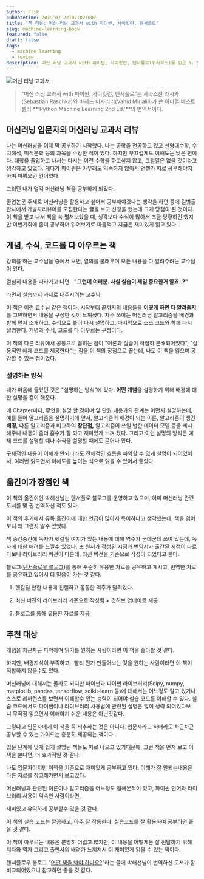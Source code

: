 ```yaml
---
author: Flik
pubDatetime: 2019-07-22T07:02:00Z
title: "책 리뷰: 머신 러닝 교과서 with 파이썬, 사이킷런, 텐서플로"
slug: machine-learning-book
featured: false
draft: false
tags:
  - machine learning
  - review
description: 머신 러닝 교과서 with 파이썬, 사이킷런, 텐서플로(위키북스)를 읽은 뒤 진행하는 책 리뷰입니다.
---
```


![머신 러닝 교과서](@assets/images/machine-learning-book/bookcover.png)

> "머신 러닝 교과서 with 파이썬, 사이킷런, 텐서플로"는 세바스찬 라시카(Sebastian Raschka)와 바히드 미자리리(Vahid Mirjalili)가 쓴 아마존 베스트셀러 **‘Python Machine Learning 2nd Ed.’**의 번역서이다.

## 머신러닝 입문자의 머신러닝 교과서 리뷰

나는 머신러닝을 이제 막 공부하기 시작했다. 나는 공학을 전공하고 있고 선형대수학, 수치해석, 미적분학 등의 과목을 수강한 적이 있다. 하지만 부끄럽게도 이해도는 낮은 편이다. 대학을 졸업하고 나서는 다시는 이런 수학을 하고싶지 않고, 그럴일은 없을 것이라고 생각하고 있었다. 게다가 파이썬은 아무래도 익숙하지 않아서 언젠가 따로 공부해야지 하며 미뤄오던 언어였다.

그러던 내가 덜컥 머신러닝 책을 공부하게 되었다.

졸업논문 주제로 머신러닝을 활용하고 싶어서 공부해야겠다는 생각을 하던 중에 길벗출판사에서 개발자리뷰어를 모집한다는 글을 보고 신청을 했는데 그게 당첨이 된 것이다. 이 책을 받고 나서 책을 쓱 펼쳐보았을 때, 생각보다 수식이 많아서 조금 당황하긴 했지만 이번기회에 좀더 공부하며 읽어보기로 마음먹고 지금은 재미있게 읽고 있다.

## 개념, 수식, 코드를 다 아우르는 책

강의를 하는 교수님들 중에서 보면, 열의를 불태우며 모든 내용을 다 알려주려는 교수님이 있다.

열심히 내용을 따라가고 나면   **"그런데 여러분. 사실 실습이 제일 중요한거 알죠..?"**

라면서 실습까지 과제로 내주시려는 교수님.

이 책은 이런 교수님 같은 책이다. 시작부터 끝까지의 내용들을 **어떻게 하면 다 알려줄지**를 고민하면서 내용을 구성한 것이 느껴졌다. 자주 쓰이는 머신러닝 알고리즘을 배경과 함께 먼저 소개하고, 수식으로 풀어 다시 설명하고, 마지막으로 소스 코드와 함께 다시 설명한다. 개념과 수식, 코드를 다 아우르는 구성이다.

이 책의 다른 리뷰에서 공통으로 꼽히는 점이 "이론과 실습이 적절히 분배되어있다", "실용적인 예제 코드를 제공한다"는 점을 이 책의 장점으로 꼽는데, 나도 이 책을 읽으며 공감할 수 있는 점이었다.

### 설명하는 방식

내가 마음에 들었던 것은 "설명하는 방식"에 있다. **어떤 개념**을 설명하기 위해 배경에 대한 설명을 같이 해준다.

매 Chapter마다, 무엇을 설명 할 것이며 앞 단원 내용과의 관계는 어떤지 설명하는데, 예를 들어 알고리즘을 설명하기에 앞서, 알고리즘의 배경이 되는 이론, 알고리즘이 생긴 **배경**, 다른 알고리즘과 비교하여 **장단점,** 알고리즘이 쓰일 법한 데이터 모델 등을 제시 해주니 내용이 좀더 흡수가 잘 되고 재미있게 느껴 졌다. 그리고 이런 설명의 방식은 예제 코드를 설명할 때나 수식을 설명할 때에도 묻어나 있다.

구체적인 내용이 이해가 안되더라도 전체적인 흐름을 파악할 수 있게 설명이 되어있어서, 여러번 읽으면서 이해도를 높이는 식으로 읽을 수 있어서 좋았다.

## 옮긴이가 장점인 책

이 책의 옮긴이인 박해선님는 텐서플로 블로그를 운영하고 있으며, 이미 머신러닝 관련도서를 몇 권 번역하신 적도 있다.

이 책의 후기에서 유독 옮긴이에 대한 언급이 많아서 특이하다고 생각했는데, 책을 읽어보니 왜 그런지 알수 있었다.

책 중간중간에 독자가 헷갈릴 여지가 있는 내용에 대해 역주가 군데군데 쓰여 있는데, 독자에 대한 배려를 느낄수 있었다. 또 원서가 작성된 시점과 번역서가 출간된 시점이 다르다보니 라이브러리 버전이 다른데, 최신 버전을 기준으로 작성이 되었다고 한다.

블로그([텐서플로우 블로그](http://tensorflow.blog/ "텐서플로우 블로그"))를 통해 꾸준히 유용한 자료를 공유하고 계시고, 번역한 자료를 공유하고 있어서 더 믿음이 가는 것 같다.

1. 헷갈릴 만한 내용에 친절하고 꼼꼼한 역주가 달려있다.

2. 최신 버전의 라이브러리 기준으로 작성됨 + 깃허브 업데이트 제공

3. 블로그를 통해 유용한 자료를 제공

## 추천 대상

개념을 차근차근 파악하며 읽기를 원하는 사람이라면 이 책을 좋아할 것 같다.

하지만, 배경지식이 부족하고,  빨리 뭔가 만들어보는 것을 원하는 사람이라면 이 책이 적합하지 않을수도 있다.

머신러닝에 대해서는 몰라도 되지만 파이썬과 파이썬 라이브러리(Scipy, numpy, matplotlib, pandas, tensorflow, scikit-learn 등)에 대해서는 어느정도 알고 있거나 스스로 레퍼런스를 보면서 이해할수 있는 능력이 되어야 실습 코드를 이해할 수 있다. 실습 코드에서도 파이썬이나 라이브러리 사용법에 관련된 설명은 많이 생략 되어있다보니 무작정 읽으면서 이해하기 쉬운 내용은 아닌것같다.

그렇다고 입문자에게 이 책을 꼭 비추하는 것은 아니다. 입문자라고 하더라도 차근차근 공부할 수 있는 가이드는 충분히 제공되는 책이다.

입문 단계에 맞게 쉽게 설명된 책들도 따로 나오고 있기때문에, 그런 책을 먼저 보고 이 책을 본다면, 더 효과적일 것 같다.

나도 입문자이지만 이책을 기준으로 재미있게 공부하고 있다. 이해가 잘 안되는내용은 다른 자료를 참고해가면서 보고있다.

머신러닝과 관련된 이론이나 알고리즘을 어느정도 접해본적이 있고, 파이썬 언어와 라이브러리 사용이 익숙한 사람이라면,

재미있고 유익하게 공부할수 있을 것 같다.

이 책의 실습 코드는 깔끔하고, 아주 잘 작동한다. 실습코드를 잘 활용하여 공부하면 좋을 것 같다.

이 책이 아우르는 내용은 분명히 어렵고 많지만, 이 내용을 어떻게든 잘 전달하기 위해 저자와 역자 그리고 출판사의 배려가 느껴져서 더 재미있게 읽을 수 있는 책이다.

텐서플로우 블로그 "[어떤 책을 봐야 하나요?](https://tensorflow.blog/book-roadmap/ "어떤 책을 봐야 하나요(텐서플로우 블로그)")"라는 글에 박해선님이 번역하신 도서가 잘 비교되어있으니 참고하면 좋을 것 같다.

